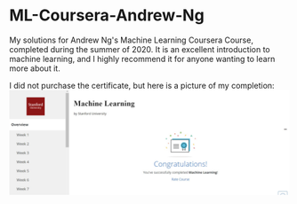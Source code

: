 # ML-Coursera-Andrew-Ng
My solutions for Andrew Ng's Machine Learning Coursera Course, completed during the summer of 2020. It is an excellent introduction to machine learning, and I highly recommend it for anyone wanting to learn more about it.

I did not purchase the certificate, but here is a picture of my completion:
![](completion.jpg)
